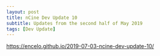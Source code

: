 ```yaml
---
layout: post
title: nCine Dev Update 10
subtitle: Updates from the second half of May 2019
tags: [Dev Update]
---
```


<https://encelo.github.io/2019-07-03-ncine-dev-update-10/>
